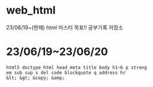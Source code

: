 # web_html
23/06/19~(현재) html 마스터 목표!! 공부기록 저장소

# 23/06/19~23/06/20

```
html5 doctype html head meta title body h1~6 p strong
em sub sup s del code blockquote q address hr
&lt; &gt; &copy; &amp;
``` 
